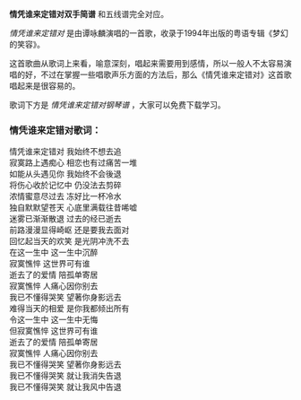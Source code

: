 

**情凭谁来定错对双手简谱** 和五线谱完全对应。

_情凭谁来定错对_ 是由谭咏麟演唱的一首歌，收录于1994年出版的粤语专辑《梦幻的笑容》。

这首歌曲从歌词上来看，喻意深刻，唱起来需要用到感情，所以一般人不太容易演唱的好，不过在掌握一些唱歌声乐方面的方法后，那么《情凭谁来定错对》这首歌唱起来是很容易的。

歌词下方是 _情凭谁来定错对钢琴谱_ ，大家可以免费下载学习。

### 情凭谁来定错对歌词：

情凭谁来定错对 我始终不想去追  
寂寞路上遇痴心 相恋也有过痛苦一堆  
如能从头遇见你 我始终不会後退  
将伤心收於记忆中 仍没法去剪碎  
浓情蜜意尽过去 冻好比一杯冷水  
独自默默望苍天 心底里满载往昔唏嘘  
迷雾已渐渐散退 过去的经已逝去  
前路漫漫显得崎岖 还是要我去面对  
回忆起当天的欢笑 是光阴冲洗不去  
在这一生中 这一生中沉醉  
寂寞憔悴 这世界可有谁  
逝去了的爱情 陪孤单寄居  
寂寞憔悴 人痛心因你别去  
我已不懂得哭笑 望著你身影远去  
难得当天的相爱 是你我都倾出所有  
令这一生中 这一生中无悔  
但寂寞憔悴 这世界可有谁  
逝去了的爱情 陪孤单寄居  
寂寞憔悴 人痛心因你别去  
我已不懂得哭笑 望著你身影远去  
我已不懂得哭笑 就让我消失告退  
我已不懂得哭笑 就让我风中告退

